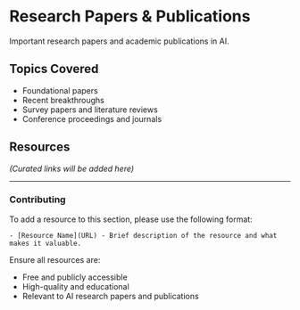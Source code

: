 # Research Papers & Publications

Important research papers and academic publications in AI.

## Topics Covered

- Foundational papers
- Recent breakthroughs
- Survey papers and literature reviews
- Conference proceedings and journals

## Resources

_(Curated links will be added here)_

---

### Contributing

To add a resource to this section, please use the following format:

```
- [Resource Name](URL) - Brief description of the resource and what makes it valuable.
```

Ensure all resources are:
- Free and publicly accessible
- High-quality and educational
- Relevant to AI research papers and publications
